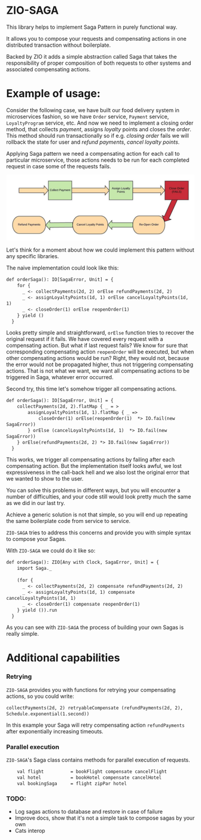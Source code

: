 # ZIO-SAGA

This library helps to implement Saga Pattern in purely functional way.

It allows you to compose your requests and compensating actions in one distributed transaction
without boilerplate.


Backed by ZIO it adds a simple abstraction called Saga that takes the responsibility of
proper composition of both requests to other systems and associated compensating actions.

# Example of usage:

Consider the following case, we have built our food delivery system in microservices fashion, so
we have `Order` service, `Payment` service, `LoyaltyProgram` service, etc. 
And now we need to implement a closing order method, that collects *payment*, assigns *loyalty* points 
and closes the *order*. This method should run transactionally so if e.g. *closing order* fails we will 
rollback the state for user and *refund payments*, *cancel loyalty points*.

Applying Saga pattern we need a compensating action for each call to particular microservice, those 
actions needs to be run for each completed request in case some of the requests fails.

![Order Saga Flow](./images/diagrams/Order%20Saga%20Flow.jpeg)

Let's think for a moment about how we could implement this pattern without any specific libraries.

The naive implementation could look like this:

```
def orderSaga(): IO[SagaError, Unit] = {
    for {
      _ <- collectPayments(2d, 2) orElse refundPayments(2d, 2)
      _ <- assignLoyaltyPoints(1d, 1) orElse cancelLoyaltyPoints(1d, 1)
      _ <- closeOrder(1) orElse reopenOrder(1)
    } yield ()
  }
```

Looks pretty simple and straightforward, `orElse` function tries to recover the original request if it fails.
We have covered every request with a compensating action. But what if last request fails? We know for sure that corresponding 
compensating action `reopenOrder` will be executed, but when other compensating actions would be run? Right, they would not, 
because the error would not be propagated higher, thus not triggering compensating actions. That is not what we want, we want 
all compensating actions to be triggered in Saga, whatever error occurred.
 
Second try, this time let's somehow trigger all compensating actions.
  
```
def orderSaga(): IO[SagaError, Unit] = {
    collectPayments(2d, 2).flatMap { _ = >
        assignLoyaltyPoints(1d, 1).flatMap { _ => 
            closeOrder(1) orElse(reopenOrder(1)  *> IO.fail(new SagaError))
        } orElse (cancelLoyaltyPoints(1d, 1)  *> IO.fail(new SagaError))
    } orElse(refundPayments(2d, 2) *> IO.fail(new SagaError))
  }
```

This works, we trigger all compensating actions by failing after each compensating action. 
But the implementation itself looks awful, we lost expressiveness in the call-back hell 
and we also lost the original error that we wanted to show to the user.

You can solve this problems in different ways, but you will encounter a number of difficulties, and your code still would 
look pretty much the same as we did in our last try. 

Achieve a generic solution is not that simple, so you will end up
repeating the same boilerplate code from service to service.

`ZIO-SAGA` tries to address this concerns and provide you with simple syntax to compose your Sagas.

With `ZIO-SAGA` we could do it like so:

```
def orderSaga(): ZIO[Any with Clock, SagaError, Unit] = {
    import Saga._

    (for {
      _ <- collectPayments(2d, 2) compensate refundPayments(2d, 2)
      _ <- assignLoyaltyPoints(1d, 1) compensate cancelLoyaltyPoints(1d, 1)
      _ <- closeOrder(1) compensate reopenOrder(1)
    } yield ()).run
  }
```

As you can see with `ZIO-SAGA` the process of building your own Sagas is really simple.

# Additional capabilities

### Retrying 
`ZIO-SAGA` provides you with functions for retrying your compensating actions, so you could 
write:

 ```
collectPayments(2d, 2) retryableCompensate (refundPayments(2d, 2), Schedule.exponential(1.second))
```

In this example your Saga will retry compensating action `refundPayments` after exponentially 
increasing timeouts.


### Parallel execution
`ZIO-SAGA`'s Saga class contains methods for parallel execution of requests.

```
    val flight          = bookFlight compensate cancelFlight
    val hotel           = bookHotel compensate cancelHotel
    val bookingSaga     = flight zipPar hotel
```

### TODO:
- Log sagas actions to database and restore in case of failure
- Improve docs, show that it's not a simple task to compose sagas by your own
- Cats interop
